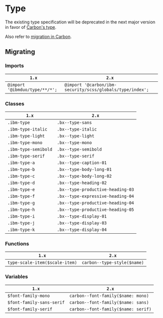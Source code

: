 # Type

The existing type specification will be deprecated in the next major version in favor of [Carbon's type](https://github.com/carbon-design-system/carbon-elements/blob/master/packages/type#usage).

Also refer to [migration in Carbon](https://github.com/carbon-design-system/carbon/blob/master/docs/migration/10.x-type.md).

## Migrating

### Imports

| `1.x`                          | `2.x`                                                     |
| ------------------------------ | --------------------------------------------------------- |
| `@import '@ibmduo/type/**/*';` | `@import '@carbon/ibm-security/scss/globals/type/index';` |

### Classes

| `1.x`                | `2.x`                             |
| -------------------- | --------------------------------- |
| `.ibm-type`          | `.bx--type-sans`                  |
| `.ibm-type-italic`   | `.bx--type-italic`                |
| `.ibm-type-light`    | `.bx--type-light`                 |
| `.ibm-type-mono`     | `.bx--type-mono`                  |
| `.ibm-type-semibold` | `.bx--type-semibold`              |
| `.ibm-type-serif`    | `.bx--type-serif`                 |
| `.ibm-type-a`        | `.bx--type-caption-01`            |
| `.ibm-type-b`        | `.bx--type-body-long-01`          |
| `.ibm-type-c`        | `.bx--type-body-long-02`          |
| `.ibm-type-d`        | `.bx--type-heading-02`            |
| `.ibm-type-e`        | `.bx--type-productive-heading-03` |
| `.ibm-type-f`        | `.bx--type-expressive-heading-04` |
| `.ibm-type-g`        | `.bx--type-productive-heading-04` |
| `.ibm-type-h`        | `.bx--type-productive-heading-05` |
| `.ibm-type-i`        | `.bx--type-display-01`            |
| `.ibm-type-j`        | `.bx--type-display-03`            |
| `.ibm-type-k`        | `.bx--type-display-04`            |

### Functions

| `1.x`                          | `2.x`                       |
| ------------------------------ | --------------------------- |
| `type-scale-item($scale-item)` | `carbon--type-style($name)` |

### Variables

| `1.x`                     | `2.x`                               |
| ------------------------- | ----------------------------------- |
| `$font-family-mono`       | `carbon--font-family($name: mono)`  |
| `$font-family-sans-serif` | `carbon--font-family($name: sans)`  |
| `$font-family-serif`      | `carbon--font-family($name: serif)` |
